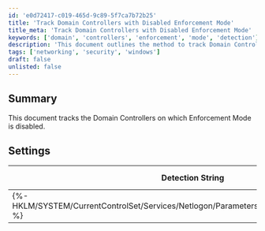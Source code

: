 ```yaml
---
id: 'e0d72417-c019-465d-9c89-5f7ca7b72b25'
title: 'Track Domain Controllers with Disabled Enforcement Mode'
title_meta: 'Track Domain Controllers with Disabled Enforcement Mode'
keywords: ['domain', 'controllers', 'enforcement', 'mode', 'detection']
description: 'This document outlines the method to track Domain Controllers where Enforcement Mode is disabled, including the detection string, comparator, and applicable operating systems for effective monitoring.'
tags: ['networking', 'security', 'windows']
draft: false
unlisted: false
---
```


## Summary

This document tracks the Domain Controllers on which Enforcement Mode is disabled.

## Settings

| Detection String                                                      | Comparator | Result | Applicable OS |
|----------------------------------------------------------------------|------------|--------|----------------|
| \{%-HKLM/SYSTEM/CurrentControlSet/Services/Netlogon/Parameters:FullSecureChannelProtection-%} | Equals     | 0      | Windows        |

